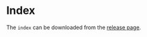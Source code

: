 # Index

The `index` can be downloaded from the [release page](https://github.com/zlib-searcher/index/releases).

